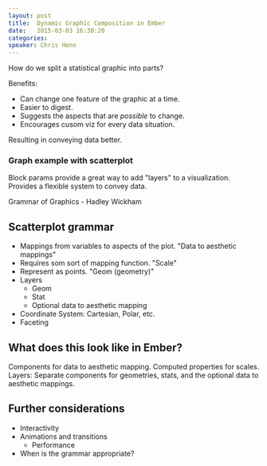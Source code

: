 ```yaml
---
layout: post
title:  Dynamic Graphic Composition in Ember
date:   2015-03-03 16:30:20
categories:
speaker: Chris Henn
---
```


How do we split a statistical graphic into parts?

Benefits:

* Can change one feature of the graphic at a time.
* Easier to digest.
* Suggests the aspects that are _possible_ to change.
* Encourages cusom viz for every data situation. 

Resulting in conveying data better.

### Graph example with scatterplot

Block params provide a great way to add "layers" to a visualization. Provides
a flexible system to convey data.

Grammar of Graphics - Hadley Wickham

## Scatterplot grammar

* Mappings from variables to aspects of the plot. "Data to aesthetic mappings"
* Requires som sort of mapping function. "Scale"
* Represent as points. "Geom (geometry)"
* Layers
  * Geom
  * Stat
  * Optional data to aesthetic mapping
* Coordinate System: Cartesian, Polar, etc.
* Faceting

## What does this look like in Ember?

Components for data to aesthetic mapping. Computed properties for scales.
Layers: Separate components for geometries, stats, and the optional data to
aesthetic mappings.

## Further considerations

* Interactivity
* Animations and transitions
  * Performance
* When is the grammar appropriate?

